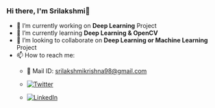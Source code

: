 ### Hi there, I'm Srilakshmi👋

- 🔭 I’m currently working on **Deep Learning** Project
- 🌱 I’m currently learning **Deep Learning & OpenCV**
- 👯 I’m looking to collaborate on **Deep Learning or Machine Learning** Project
- 📫 How to reach me:
    - 📧 Mail ID: srilakshmikrishna98@gmail.com           
    
    - [![Twitter][1.2]][1]  
    
    - [![LinkedIn][2.2]][2] 

<!-- Icons -->

[1.2]: https://img.icons8.com/officexs/2x/twitter.png (twitter icon without padding)
[2.2]: https://img.icons8.com/officexs/2x/linkedin.png (LinkedIn icon without padding)

<!-- Links to my social media accounts -->

[1]: https://twitter.com/Srilakshmikris?s=08
[2]: https://www.linkedin.com/in/srilakshmi411/
